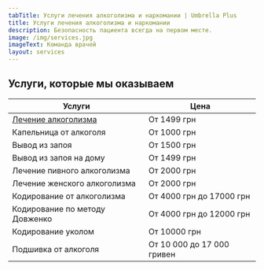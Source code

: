 ```yaml
---
tabTitle: Услуги лечения алкоголизма и наркомании | Umbrella Plus
title: Услуги лечения алкоголизма и наркомании
description: Безопасность пациента всегда на первом месте.
image: /img/services.jpg
imageText: Команда врачей
layout: services
---
```


## Услуги, которые мы оказываем

| Услуги                                                                                | Цена                       |
| ------------------------------------------------------------------------------------- | -------------------------- |
| [Лечение алкоголизма](https://umbrella-plus.com.ua/content/blog/lechenie_alkogokizma) | От 1499 грн                |
| Капельница от алкоголя                                                                | От 1000 грн                |
| Вывод из запоя                                                                        | От 1500 грн                |
| Вывод из запоя на дому                                                                | От 1499 грн                |
| Лечение пивного алкоголизма                                                           | От 2000 грн                |
| Лечение женского алкоголизма                                                          | От 2000 грн                |
| Кодирование от алкоголизма                                                            | От 4000 грн до 17000 грн   |
| Кодирование по методу Довженко                                                        | От 4000 грн до 12000 грн   |
| Кодирование уколом                                                                    | От 10000 грн               |
| Подшивка от алкоголя                                                                  | От 10 000 до 17 000 гривен |

